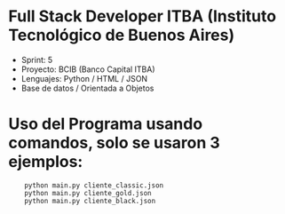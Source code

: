 # Full Stack Developer ITBA (Instituto Tecnológico de Buenos Aires)
- Sprint: 5
- Proyecto: BCIB (Banco Capital ITBA)
- Lenguajes: Python / HTML / JSON
- Base de datos / Orientada a Objetos

# Uso del Programa usando comandos, solo se usaron 3 ejemplos:
		python main.py cliente_classic.json
		python main.py cliente_gold.json
		python main.py cliente_black.json
